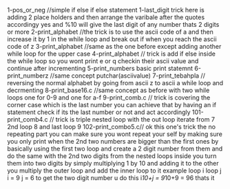 1-pos_or_neg //simple if else if else statement
1-last_digit trick here is adding 2 place holders and then arrange the varibale after the quotes accordingy yes and %10 will give the last digit of any number thats 2 digits or more
2-print_alphabet //the trick is to use the ascii code of a and then increase it by 1 in the while loop and break out if when you reach the ascii code of z 
3-print_alphabet //same as the one before except adding another while loop for the upper case
4-print_alphabet // trick is add if else inside the while loop so you wont print e or q checkin their ascii value and continue after incrementing
5-print_numbers basic print statemnt
6-print_numberz //same concept putchar(asciivalue)
7-print_tebahpla // reversing the normal alphabet by going from ascii z to ascii a while loop and decrmenting
8-print_base16.c //same concept as before with two while loops one for 0-9 and one for a-f
9-print_comb.c // trick is covering the corner case which is the last number you can achieve that by having an if statement check if its the last number or not and act accordingly
101-print_comb4.c // trick is triple nested loop with the out loop iterate from 7 2nd loop 8 and last loop 9
102-print_combo5.c// ok this one's trick the no repeating part you can make sure you wont repeat your self by making sure you only print when the 2nd two numbers are bigger than the first ones  by basically using the first two loop and create a 2 digit number from them and do the same with the 2nd two digits from the nested loops inside you turn them into two digits by simply multiplying 1 by 10 and adding it to the other you multiply the outer loop and add the inner loop to it example loop i loop j i = 9 j = 6 to get the two digit number u do this i*10+j = 9*10+9 = 96 thats it

